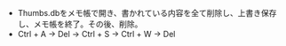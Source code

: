 - Thumbs.dbをメモ帳で開き、書かれている内容を全て削除し、上書き保存し、メモ帳を終了。その後、削除。
- Ctrl + A → Del → Ctrl + S → Ctrl + W → Del